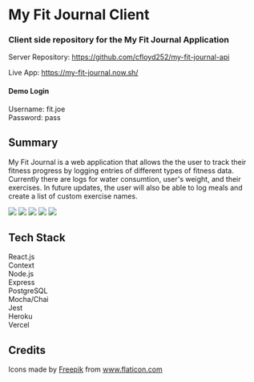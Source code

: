 # My Fit Journal Client
### Client side repository for the My Fit Journal Application

Server Repository: https://github.com/cfloyd252/my-fit-journal-api

Live App: https://my-fit-journal.now.sh/

#### Demo Login   
Username: fit.joe     
Password: pass

## Summary
My Fit Journal is a web application that allows the the user to track their fitness progress by logging entries of different types of 
fitness data. Currently there are logs for water consumtion, user's weight, and their exercises. In future updates, the user will also 
be able to log meals and create a list of custom exercise names.

<div>
    <img src='./src/screenshots/Landing.jpg'>
    <img src='./src/screenshots/cover.jpg'>
    <img src='./src/screenshots/weight_log.jpg'>
    <img src='./src/screenshots/exercise_log.jpg'>
    <img src='./src/screenshots/water_log.jpg'>
</div>

## Tech Stack

React.js  
Context     
Node.js  
Express  
PostgreSQL  
Mocha/Chai  
Jest  
Heroku  
Vercel 

## Credits
Icons made by <a href="https://www.flaticon.com/authors/freepik" title="Freepik">Freepik</a> from <a href="https://www.flaticon.com/" title="Flaticon"> www.flaticon.com</a>
